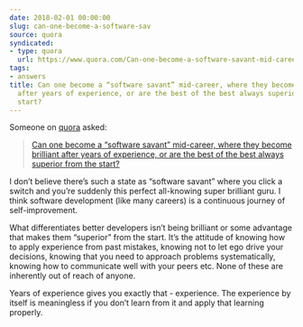 ```yaml
---
date: 2018-02-01 00:00:00
slug: can-one-become-a-software-sav
source: quora
syndicated:
- type: quora
  url: https://www.quora.com/Can-one-become-a-software-savant-mid-career-where-they-become-brilliant-after-years-of-experience-or-are-the-best-of-the-best-always-superior-from-the-start/answer/Roy-Tang
tags:
- answers
title: Can one become a “software savant” mid-career, where they become brilliant
  after years of experience, or are the best of the best always superior from the
  start?
---
```


Someone on [quora](https://quora.com) asked:

> [Can one become a “software savant” mid-career, where they become brilliant after years of experience, or are the best of the best always superior from the start?](https://www.quora.com/Can-one-become-a-software-savant-mid-career-where-they-become-brilliant-after-years-of-experience-or-are-the-best-of-the-best-always-superior-from-the-start/answer/Roy-Tang)


I don’t believe there’s such a state as “software savant” where you click a switch and you’re suddenly this perfect all-knowing super brilliant guru. I think software development (like many careers) is a continuous journey of self-improvement.

What differentiates better developers isn’t being brilliant or some advantage that makes them “superior” from the start. It’s the attitude of knowing how to apply experience from past mistakes, knowing not to let ego drive your decisions, knowing that you need to approach problems systematically, knowing how to communicate well with your peers etc. None of these are inherently out of reach of anyone.

Years of experience gives you exactly that - experience. The experience by itself is meaningless if you don’t learn from it and apply that learning properly.